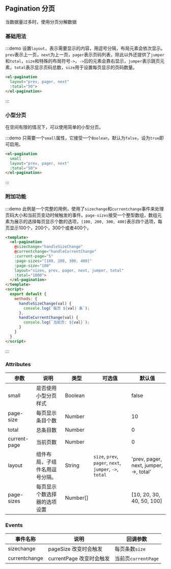 ## Pagination 分页

当数据量过多时，使用分页分解数据

### 基础用法

:::demo 设置`layout`，表示需要显示的内容，用逗号分隔，布局元素会依次显示。`prev`表示上一页，`next`为上一页，`pager`表示页码列表，除此以外还提供了`jumper`和`total`，`size`和特殊的布局符号`->`，`->`后的元素会靠右显示，`jumper`表示跳页元素，`total`表示显示页码总数，`size`用于设置每页显示的页码数量。
```html
<el-pagination
  layout="prev, pager, next"
  :total="50">
</el-pagination>
```
:::

### 小型分页

在空间有限的情况下，可以使用简单的小型分页。

:::demo 只需要一个`small`属性，它接受一个`Boolean`，默认为`false`，设为`true`即可启用。
```html
<el-pagination
  small
  layout="prev, pager, next"
  :total="50">
</el-pagination>
```
:::

### 附加功能

:::demo 此例是一个完整的用例，使用了`sizechange`和`currentchange`事件来处理页码大小和当前页变动时候触发的事件。`page-sizes`接受一个整型数组，数组元素为展示的选择每页显示个数的选项，`[100, 200, 300, 400]`表示四个选项，每页显示100个，200个，300个或者400个。

```html
<template>
  <el-pagination
    @sizechange="handleSizeChange"
    @currentchange="handleCurrentChange"
    :current-page="5"
    :page-sizes="[100, 200, 300, 400]"
    :page-size="100"
    layout="sizes, prev, pager, next, jumper, total"
    :total="1000">
  </el-pagination>
</template>
<script>
  export default {
    methods: {
      handleSizeChange(val) {
        console.log(`每页 ${val} 条`);
      },
      handleCurrentChange(val) {
        console.log(`当前页: ${val}`);
      }
    }
  }
</script>
```
:::

### Attributes
| 参数               | 说明                                                     | 类型              | 可选值      | 默认值 |
|--------------------|----------------------------------------------------------|-------------------|-------------|--------|
| small              |   是否使用小型分页样式     | Boolean |             | false |
| page-size              | 每页显示条目个数                                                   | Number |             | 10 |
| total | 总条目数 | Number | | 0 |
| current-page | 当前页数 | Number | | 0|
| layout | 组件布局，子组件名用逗号分隔。| String | `size`, `prev`, `pager`, `next`, `jumper`, `->`, `total` | 'prev, pager, next, jumper, ->, total'  |
| page-sizes | 每页显示个数选择器的选项设置 | Number[] | |  [10, 20, 30, 40, 50, 100] |

### Events
| 事件名称 | 说明 | 回调参数 |
|---------|--------|---------|
| sizechange | pageSize 改变时会触发 | 每页条数`size` |
| currentchange | currentPage 改变时会触发 | 当前页`currentPage` |
